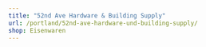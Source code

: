 ```yaml
---
title: "52nd Ave Hardware & Building Supply"
url: /portland/52nd-ave-hardware-und-building-supply/
shop: Eisenwaren
---
```

